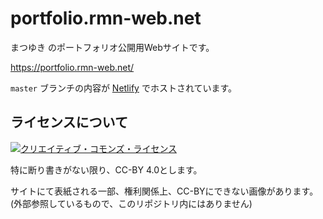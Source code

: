 # portfolio.rmn-web.net 

まつゆき のポートフォリオ公開用Webサイトです。

https://portfolio.rmn-web.net/

`master` ブランチの内容が [Netlify](https://www.netlify.com/) でホストされています。

## ライセンスについて
<a rel="license" href="http://creativecommons.org/licenses/by/4.0/"><img alt="クリエイティブ・コモンズ・ライセンス" style="border-width:0" src="https://i.creativecommons.org/l/by/4.0/88x31.png" /></a>

特に断り書きがない限り、CC-BY 4.0とします。

サイトにて表紙される一部、権利関係上、CC-BYにできない画像があります。(外部参照しているもので、このリポジトリ内にはありません)
